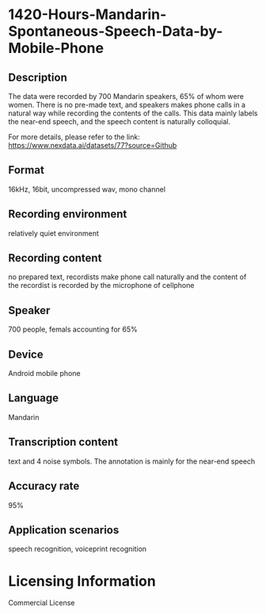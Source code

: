 # 1420-Hours-Mandarin-Spontaneous-Speech-Data-by-Mobile-Phone


## Description
The data were recorded by 700 Mandarin speakers, 65% of whom were women. There is no pre-made text, and speakers makes phone calls in a natural way while recording the contents of the calls. This data mainly labels the near-end speech, and the speech content is naturally colloquial.

For more details, please refer to the link: https://www.nexdata.ai/datasets/77?source=Github


## Format
16kHz, 16bit, uncompressed wav, mono channel

## Recording environment
relatively quiet environment

## Recording content
no prepared text, recordists make phone call naturally and the content of the recordist is recorded by the microphone of cellphone

## Speaker
700 people, femals accounting for 65%

## Device
Android mobile phone

## Language
Mandarin

## Transcription content
text and 4 noise symbols. The annotation is mainly for the near-end speech

## Accuracy rate
95%

## Application scenarios
speech recognition, voiceprint recognition

# Licensing Information
Commercial License

